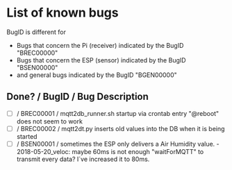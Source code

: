 # List of known bugs

BugID is different for 
- Bugs that concern the Pi (receiver) indicated by the BugID "BREC00000"
- Bugs that concern the ESP (sensor) indicated by the BugID "BSEN00000"
- and general bugs indicated by the BugID "BGEN00000"

## Done? / BugID / Bug Description
- [ ] / BREC00001 / mqtt2db_runner.sh startup via crontab entry "@reboot" does not seem to work
- [ ] / BREC00002 / mqtt2dt.py inserts old values into the DB when it is being started
- [ ] / BSEN00001 / sometimes the ESP only delivers a Air Humidity value.
        - 2018-05-20_veloc: maybe 60ms is not enough "waitForMQTT" to transmit every data? I´ve increased it to 80ms.